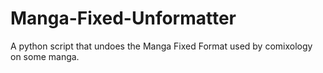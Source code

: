 # Manga-Fixed-Unformatter
A python script that undoes the Manga Fixed Format used by comixology on some manga.
